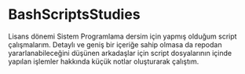 # BashScriptsStudies
Lisans dönemi Sistem Programlama dersim için yapmış olduğum script çalışmalarım. Detaylı ve geniş bir içeriğe sahip olmasa da repodan yararlanabileceğini düşünen arkadaşlar için script dosyalarının içinde yapılan işlemler hakkında küçük notlar oluşturarak çalıştım.
